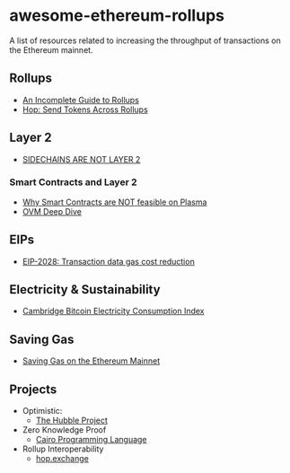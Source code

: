 # awesome-ethereum-rollups

A list of resources related to increasing the throughput of transactions on the Ethereum mainnet.


## Rollups

- [An Incomplete Guide to Rollups](https://vitalik.ca/general/2021/01/05/rollup.html)
- [Hop: Send Tokens Across Rollups](https://ethresear.ch/t/hop-send-tokens-across-rollups/8581)

## Layer 2

- [SIDECHAINS ARE NOT LAYER 2](https://www.gakonst.com/sidechains2019.pdf)

### Smart Contracts and Layer 2

- [Why Smart Contracts are NOT feasible on Plasma](https://ethresear.ch/t/why-smart-contracts-are-not-feasible-on-plasma/2598)
- [OVM Deep Dive](https://medium.com/ethereum-optimism/ovm-deep-dive-a300d1085f52)

## EIPs

- [EIP-2028: Transaction data gas cost reduction](https://eips.ethereum.org/EIPS/eip-2028)

## Electricity & Sustainability

- [Cambridge Bitcoin Electricity Consumption Index](https://cbeci.org/)

## Saving Gas

- [Saving Gas on the Ethereum Mainnet](https://timdaub.github.io/2021/04/19/ethereum-web3-saving-gas-mainnet/)

## Projects

- Optimistic:
  - [The Hubble Project](https://github.com/thehubbleproject)
- Zero Knowledge Proof
  - [Cairo Programming Language](https://www.cairo-lang.org/)
- Rollup Interoperability
  - [hop.exchange](https://hop.exchange/)
